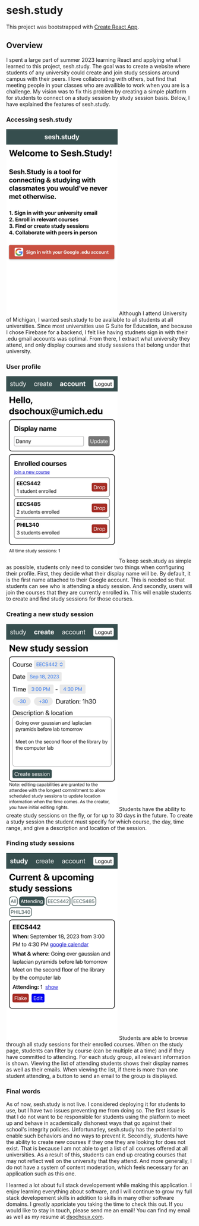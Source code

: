 # sesh.study

This project was bootstrapped with [Create React App](https://github.com/facebook/create-react-app).

## Overview

I spent a large part of summer 2023 learning React and applying what I learned to this project, sesh.study. The goal was to create a website where students of any university could create and join study sessions around campus with their peers. I love collaborating with others, but find that meeting people in your classes who are availible to work when you are is a challenge. My vision was to fix this problem by creating a simple platform for students to connect on a study session by study session basis. Below, I have explained the features of sesh.study.

### Accessing sesh.study

<img src="/images/sslanding.jpg" alt="screenshot of login page" width="300"/>
Although I attend University of Michigan, I wanted sesh.study to be available to all students at all universities. Since most universities use G Suite for Education, and because I chose Firebase for a backend, I felt like having studnets sign in with their .edu gmail accounts was optimal. From there, I extract what university they attend, and only display courses and study sessions that belong under that university. 

### User profile

<img src="/images/ssaccount.jpg" alt="screenshot of account page" width="300"/>
To keep sesh.study as simple as possible, students only need to consider two things when configuring their profile. First, they decide what their display name will be. By default, it is the first name attached to their Google account. This is needed so that students can see who is attending a study session. And secondly, users will join the courses that they are currently enrolled in. This will enable students to create and find study sessions for those courses.

### Creating a new study session

<img src="/images/ssnewsession.jpg" alt="screenshot of create session page" width="300"/>
Students have the ability to create study sessions on the fly, or for up to 30 days in the future. To create a study session the student must specify for which course, the day, time range, and give a description and location of the session.

### Finding study sessions

<img src="/images/ssstudy.jpg" alt="screenshot of study session feed page" width="300"/>
Students are able to browse through all study sessions for their enrolled courses. When on the study page, students can filter by course (can be multiple at a time) and if they have committed to attending. For each study group, all relevant information is shown. Viewing the list of attending students shows their display names as well as their emails. When viewing the list, if there is more than one student attending, a button to send an email to the group is displayed.

### Final words

As of now, sesh.study is not live. I considered deploying it for students to use, but I have two issues preventing me from doing so. The first issue is that I do not want to be responsible for students using the platform to meet up and behave in academically dishonest ways that go against their school's integrity policies. Unfortunatley, sesh.study has the potential to enable such behaviors and no ways to prevent it. Secondly, students have the ability to create new courses if they one they are looking for does not exist. That is because I am not able to get a list of all courses offered at all universities. As a result of this, students can end up creating courses that may not reflect well on the university that they attend. And more generally, I do not have a system of content moderation, which feels necessary for an application such as this one.

I learned a lot about full stack developement while making this application. I enjoy learning everything about software, and I will continue to grow my full stack developement skills in addition to skills in many other software domains. I greatly appriciate you taking the time to check this out. If you would like to stay in touch, please send me an email! You can find my email as well as my resume at [dsochoux.com](https://dsochoux.com/).


